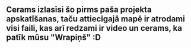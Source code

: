 ## Cerams izlasīsi šo pirms paša projekta apskatīšanas, taču attiecīgajā mapē ir atrodami visi faili, kas arī redzami ir video un cerams, ka patīk mūsu "Wrapiņš" :D
